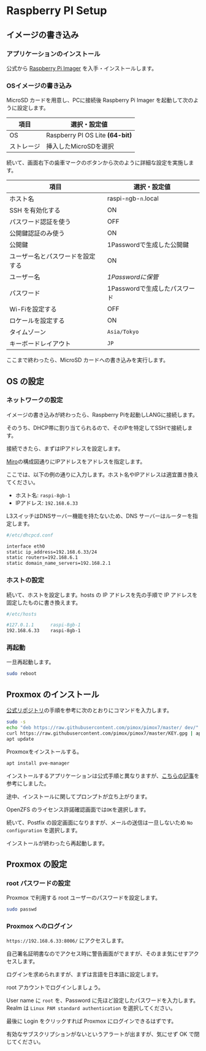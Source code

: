 # Raspberry PI Setup

## イメージの書き込み

### アプリケーションのインストール

公式から [Raspberry Pi Imager](https://www.raspberrypi.com/software/) を入手・インストールします。

### OSイメージの書き込み

MicroSD カードを用意し、PCに接続後 Raspberry Pi Imager を起動して次のように設定します。

|項目|選択・設定値|
|---|---|
|OS|Raspberry PI OS Lite **(64-bit)**|
|ストレージ|挿入したMicroSDを選択|

続いて、画面右下の歯車マークのボタンから次のように詳細な設定を実施します。

|項目|選択・設定値|
|---|---|
|ホスト名|raspi-`n`gb-`n`.local|
|SSH を有効化する|ON|
|パスワード認証を使う|OFF|
|公開鍵認証のみ使う|ON|
|公開鍵|1Passwordで生成した公開鍵|
|ユーザー名とパスワードを設定する|ON|
|ユーザー名|*1Passwordに保管*|
|パスワード|1Passwordで生成したパスワード|
|Wi-Fiを設定する|OFF|
|ロケールを設定する|ON|
|タイムゾーン|`Asia/Tokyo`|
|キーボードレイアウト|`JP`|

ここまで終わったら、MicroSD カードへの書き込みを実行します。

## OS の設定

### ネットワークの設定

イメージの書き込みが終わったら、Raspberry Piを起動しLANGに接続します。

そのうち、DHCP帯に割り当てられるので、そのIPを特定してSSHで接続します。

接続できたら、まずはIPアドレスを設定します。

[Miro](https://miro.com/app/board/uXjVOnZ07F0=/?share_link_id=250765172883)の構成図通りにIPアドレスをアドレスを指定します。

ここでは、以下の例の通りに入力します。ホスト名やIPアドレスは適宜置き換えてください。

- ホスト名: `raspi-8gb-1`
- IPアドレス: `192.168.6.33`

L3スイッチはDNSサーバー機能を持たないため、DNS サーバーはルーターを指定します。

```sh
#/etc/dhcpcd.conf

interface eth0
static ip_address=192.168.6.33/24
static routers=192.168.6.1
static domain_name_servers=192.168.2.1
```

### ホストの設定

続いて、ホストを設定します。hosts の IP アドレスを先の手順で IP アドレスを固定したものに書き換えます。

```sh
#/etc/hosts

#127.0.1.1      raspi-8gb-1
192.168.6.33    raspi-8gb-1
```

### 再起動

一旦再起動します。

```sh
sudo reboot
```

## Proxmox のインストール

[公式リポジトリ](https://github.com/pimox/pimox7)の手順を参考に次のとおりにコマンドを入力します。

```sh
sudo -s
echo "deb https://raw.githubusercontent.com/pimox/pimox7/master/ dev/" > /etc/apt/sources.list.d/pimox.list
curl https://raw.githubusercontent.com/pimox/pimox7/master/KEY.gpg | apt-key add -
apt update
```

Proxmoxをインストールする。

```sh
apt install pve-manager
```

インストールするアプリケーションは公式手順と異なりますが、[こちらの記事](https://qiita.com/wancom/items/b62ac44e6c9f0d1c4048#64bit%E7%89%88%E3%81%AEraspberrypi-os%E3%82%92%E3%82%A4%E3%83%B3%E3%82%B9%E3%83%88%E3%83%BC%E3%83%AB%E3%81%99%E3%82%8B)を参考にしました。

途中、インストールに関してプロンプトが立ち上がります。

OpenZFS のライセンス許諾確認画面では`OK`を選択します。

続いて、Postfix の設定画面になりますが、メールの送信は一旦しないため `No configuration` を選択します。

インストールが終わったら再起動します。

## Proxmox の設定

### root パスワードの設定

Proxmox で利用する root ユーザーのパスワードを設定します。

```sh
sudo passwd
```

### Proxmox へのログイン

`https://192.168.6.33:8006/` にアクセスします。

自己署名証明書なのでアクセス時に警告画面がでますが、そのまま気にせすアクセスします。

ログインを求められますが、まずは言語を日本語に設定します。

root アカウントでログインしましょう。

User name に `root` を、Password に先ほど設定したパスワードを入力します。
Realm は `Linux PAM standard authentication` を選択してください。

最後に Login をクリックすれば Proxmox にログインできるはずです。

有効なサブスクリプションがないというアラートが出ますが、気にせず OK で閉じてください。
